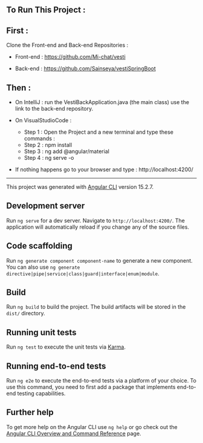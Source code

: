 ## To Run This Project : 

## First : 

Clone the Front-end and Back-end Repositories : 

+ Front-end : 
https://github.com/Mi-chat/vesti

+ Back-end : 
https://github.com/Sainseya/vestiSpringBoot

## Then : 

+ On IntelliJ :
  run the VestiBackApplication.java (the main class) use the link to the back-end repository.

+ On VisualStudioCode :
  + Step 1 : Open the Project and a new terminal and type these commands : 
  + Step 2 : npm install 
  + Step 3 : ng add @angular/material
  + Step 4 : ng serve -o
	

+ If nothing happens go to your browser and type : http://localhost:4200/

-----------------------------------------------------------------------------------------------------------------------------------------------------------------------------------------

This project was generated with [Angular CLI](https://github.com/angular/angular-cli) version 15.2.7.

## Development server

Run `ng serve` for a dev server. Navigate to `http://localhost:4200/`. The application will automatically reload if you change any of the source files.

## Code scaffolding

Run `ng generate component component-name` to generate a new component. You can also use `ng generate directive|pipe|service|class|guard|interface|enum|module`.

## Build

Run `ng build` to build the project. The build artifacts will be stored in the `dist/` directory.

## Running unit tests

Run `ng test` to execute the unit tests via [Karma](https://karma-runner.github.io).

## Running end-to-end tests

Run `ng e2e` to execute the end-to-end tests via a platform of your choice. To use this command, you need to first add a package that implements end-to-end testing capabilities.

## Further help

To get more help on the Angular CLI use `ng help` or go check out the [Angular CLI Overview and Command Reference](https://angular.io/cli) page.



